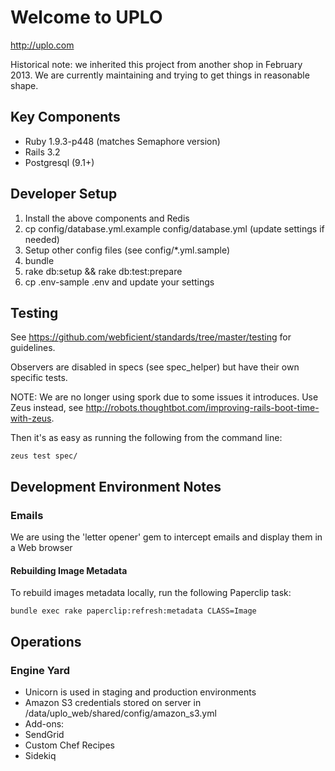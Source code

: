# Welcome to UPLO

http://uplo.com

Historical note: we inherited this project from another shop in February 2013. We are currently maintaining and trying to get things in reasonable shape.

## Key Components

* Ruby 1.9.3-p448 (matches Semaphore version)
* Rails 3.2
* Postgresql (9.1+)

## Developer Setup

1. Install the above components and Redis
2. cp config/database.yml.example config/database.yml (update settings if needed)
3. Setup other config files (see config/*.yml.sample)
4. bundle
5. rake db:setup && rake db:test:prepare
6. cp .env-sample .env and update your settings

## Testing

See https://github.com/webficient/standards/tree/master/testing for guidelines.

Observers are disabled in specs (see spec_helper) but have their own specific tests.

NOTE: We are no longer using spork due to some issues it introduces.
Use Zeus instead, see http://robots.thoughtbot.com/improving-rails-boot-time-with-zeus.

Then it's as easy as running the following from the command line:

```
zeus test spec/
```

## Development Environment Notes

### Emails

We are using the 'letter opener' gem to intercept emails and display them in a Web browser

#### Rebuilding Image Metadata

To rebuild images metadata locally, run the following Paperclip task:

```
bundle exec rake paperclip:refresh:metadata CLASS=Image
```

## Operations

### Engine Yard

* Unicorn is used in staging and production environments
* Amazon S3 credentials stored on server in /data/uplo_web/shared/config/amazon_s3.yml
* Add-ons:
 * SendGrid
* Custom Chef Recipes
 * Sidekiq
